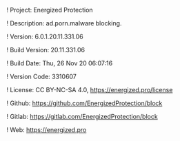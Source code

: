 ! Project: Energized Protection

! Description: ad.porn.malware blocking.

! Version: 6.0.1.20.11.331.06

! Build Version: 20.11.331.06

! Build Date: Thu, 26 Nov 20 06:07:16

! Version Code: 3310607

! License: CC BY-NC-SA 4.0, https://energized.pro/license

! Github: https://github.com/EnergizedProtection/block

! Gitlab: https://gitlab.com/EnergizedProtection/block


! Web: https://energized.pro
